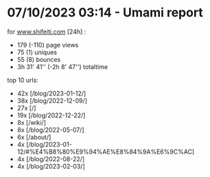 # 07/10/2023 03:14 - Umami report
for www.shifeiti.com [24h] :

 - 179 (-110) page views
 - 75 (1) uniques
 - 55 (8) bounces
 - 3h 31' 41'' (-2h 8' 47'') totaltime


top 10 urls:
 - 42x [/blog/2023-01-12/]
 - 38x [/blog/2022-12-09/]
 - 27x [/]
 - 19x [/blog/2022-12-22/]
 - 8x [/wiki/]
 - 8x [/blog/2022-05-07/]
 - 6x [/about/]
 - 4x [/blog/2023-01-12/#%E4%B8%80%E9%94%AE%E8%84%9A%E6%9C%AC]
 - 4x [/blog/2022-08-22/]
 - 4x [/blog/2023-02-03/]


